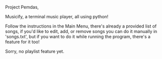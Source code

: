 Project Pemdas,

Musicify, a terminal music player, all using python!

Follow the instructions in the Main Menu, there's already a provided list of songs, if you'd like to edit, add, or remove songs you can do it manually in 'songs.txt', but if you want to do it while running the program, there's a feature for it too!

Sorry, no playlist feature yet.